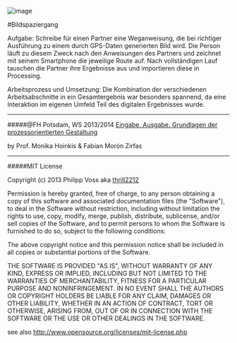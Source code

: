 ![image](screenshot.jpg)

#Bildspaziergang

Aufgabe:
Schreibe für einen Partner eine Weganweisung, die bei richtiger Ausführung zu einem durch GPS-Daten generierten Bild wird. 
Die Person läuft zu diesem Zweck nach den Anweisungen des Partners und zeichnet mit seinem Smartphone die jeweilige Route auf. Nach vollständigen Lauf tauschen die Partner ihre Ergebnisse aus und importieren diese in Processing.

Arbeitsprozess und Umsetzung:
Die Kombination der verschiedenen Arbeitsabschnitte in ein Gesamtergebnis war besonders spannend, da eine Interaktion im eigenen Umfeld Teil des digitalen Ergebnisses wurde.

---

#####@FH Potsdam, WS 2013/2014 
[Eingabe, Ausgabe. Grundlagen der prozessorientierten Gestaltung](https://incom.org/workspace/4693)

by Prof. Monika Hoinkis & Fabian Morón Zirfas

---


#####MIT License

Copyright (c) 2013 Philipp Voss aka [thrill2212](https://github.com/thrill2212)

Permission is hereby granted, free of charge, to any person obtaining a copy of
this software and associated documentation files (the "Software"), to deal in
the Software without restriction, including without limitation the rights to
use, copy, modify, merge, publish, distribute, sublicense, and/or sell copies of
the Software, and to permit persons to whom the Software is furnished to do so,
subject to the following conditions:

The above copyright notice and this permission notice shall be included in all
copies or substantial portions of the Software.

THE SOFTWARE IS PROVIDED "AS IS", WITHOUT WARRANTY OF ANY KIND, EXPRESS OR
IMPLIED, INCLUDING BUT NOT LIMITED TO THE WARRANTIES OF MERCHANTABILITY, FITNESS
FOR A PARTICULAR PURPOSE AND NONINFRINGEMENT. IN NO EVENT SHALL THE AUTHORS OR
COPYRIGHT HOLDERS BE LIABLE FOR ANY CLAIM, DAMAGES OR OTHER LIABILITY, WHETHER
IN AN ACTION OF CONTRACT, TORT OR OTHERWISE, ARISING FROM, OUT OF OR IN
CONNECTION WITH THE SOFTWARE OR THE USE OR OTHER DEALINGS IN THE SOFTWARE.

see also <http://www.opensource.org/licenses/mit-license.php>
